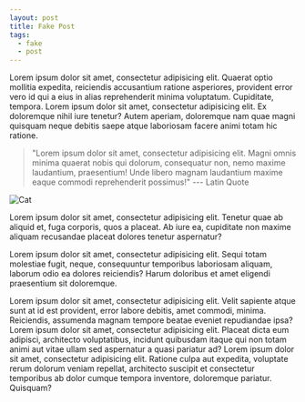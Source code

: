 ```yaml
---
layout: post
title: Fake Post
tags:
  - fake
  - post
---
```


Lorem ipsum dolor sit amet, consectetur adipisicing elit. Quaerat optio mollitia expedita, reiciendis accusantium ratione asperiores, provident error vero id qui a eius in alias reprehenderit minima voluptatum. Cupiditate, tempora. Lorem ipsum dolor sit amet, consectetur adipisicing elit. Ex doloremque nihil iure tenetur? Autem aperiam, doloremque nam quae magni quisquam neque debitis saepe atque laboriosam facere animi totam hic ratione.

> "Lorem ipsum dolor sit amet, consectetur adipisicing elit. Magni omnis minima quaerat nobis qui dolorum, consequatur non, nemo maxime laudantium, praesentium! Unde libero magnam laudantium maxime eaque commodi reprehenderit possimus!" --- Latin Quote

![Cat](http://placekitten.com/600/500)

Lorem ipsum dolor sit amet, consectetur adipisicing elit. Tenetur quae ab aliquid et, fuga corporis, quos a placeat. Ab iure ea, cupiditate non maxime aliquam recusandae placeat dolores tenetur aspernatur?

Lorem ipsum dolor sit amet, consectetur adipisicing elit. Sequi totam molestiae fugit, neque, consequuntur temporibus laboriosam aliquam, laborum odio ea dolores reiciendis? Harum doloribus et amet eligendi praesentium sit doloremque.

Lorem ipsum dolor sit amet, consectetur adipisicing elit. Velit sapiente atque sunt at id est provident, error labore debitis, amet commodi, minima. Reiciendis, assumenda magnam tempore beatae eveniet repudiandae ipsa? Lorem ipsum dolor sit amet, consectetur adipisicing elit. Placeat dicta eum adipisci, architecto voluptatibus, incidunt quibusdam itaque qui non totam animi aut vitae ullam sed aspernatur a quasi pariatur ad? Lorem ipsum dolor sit amet, consectetur adipisicing elit. Ratione culpa aut expedita, voluptate rerum dolorum veniam repellat, architecto suscipit et consectetur temporibus ab dolor cumque tempora inventore, doloremque pariatur. Quisquam?